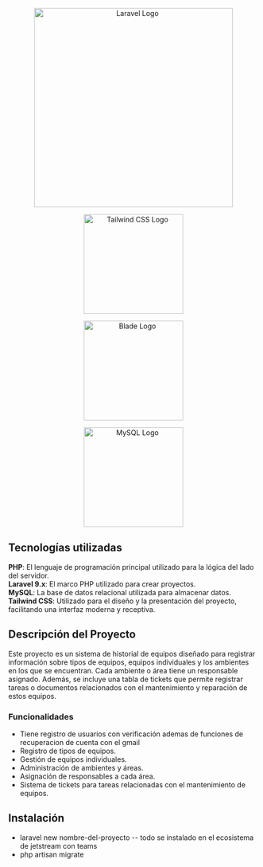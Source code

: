 <p align="center"><a href="https://laravel.com" target="_blank"><img src="https://raw.githubusercontent.com/laravel/art/master/logo-lockup/5%20SVG/2%20CMYK/1%20Full%20Color/laravel-logolockup-cmyk-red.svg" width="400" alt="Laravel Logo"></a></p>
<p align="center"><a href="https://tailwindcss.com" target="_blank"><img src="https://tailwindcss.com/img/tailwindcss-logo.svg" width="200" alt="Tailwind CSS Logo"></a></p>
<p align="center"><a href="https://blade.dev" target="_blank"><img src="https://blade.dev/img/logo.svg" width="200" alt="Blade Logo"></a></p>
<p align="center"><a href="https://www.mysql.com" target="_blank"><img src="https://www.mysql.com/common/logos/logo-mysql-170x115.png" width="200" alt="MySQL Logo"></a></p>


## Tecnologías utilizadas
**PHP**: El lenguaje de programación principal utilizado para la lógica del lado del servidor.  
**Laravel 9.x**: El marco PHP utilizado para crear proyectos.  
**MySQL**: La base de datos relacional utilizada para almacenar datos.  
**Tailwind CSS**: Utilizado para el diseño y la presentación del proyecto, facilitando una interfaz moderna y receptiva.

## Descripción del Proyecto
Este proyecto es un sistema de historial de equipos diseñado para registrar información sobre tipos de equipos, equipos individuales y los ambientes en los que se encuentran. Cada ambiente o área tiene un responsable asignado. Además, se incluye una tabla de tickets que permite registrar tareas o documentos relacionados con el mantenimiento y reparación de estos equipos.

### Funcionalidades
- Tiene registro de usuarios con verificación ademas de funciones de recuperacion de cuenta con el gmail 
- Registro de tipos de equipos.
- Gestión de equipos individuales.
- Administración de ambientes y áreas.
- Asignación de responsables a cada área.
- Sistema de tickets para tareas relacionadas con el mantenimiento de equipos.

## Instalación
-  laravel new nombre-del-proyecto  -- todo se instalado en el ecosistema de jetstream con teams 
-  php artisan migrate


